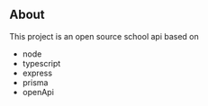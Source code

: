 ## About

This project is an open source school api based on
- node
- typescript
- express
- prisma
- openApi
